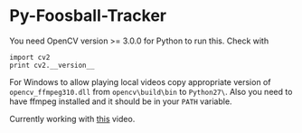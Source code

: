 # Py-Foosball-Tracker

You need OpenCV version >= 3.0.0 for Python to run this. Check with 
```
import cv2
print cv2.__version__
```

For Windows to allow playing local videos copy appropriate version of `opencv_ffmpeg310.dll` from `opencv\build\bin` to `Python27\`. Also you need to have ffmpeg installed and it should be in your `PATH` variable.

Currently working with [this](https://www.youtube.com/watch?v=7vqEyaob7R0) video.